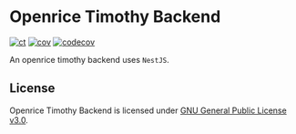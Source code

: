 # Openrice Timothy Backend
[![ct](https://github.com/ttiimmothy/openrice-timothy-backend/actions/workflows/ci.yml/badge.svg)](https://github.com/ttiimmothy/openrice-timothy-backend/actions/workflows/ci.yml)
[![cov](https://github.com/ttiimmothy/openrice-timothy-backend/actions/workflows/cov.yml/badge.svg)](https://github.com/ttiimmothy/openrice-timothy-backend/actions/workflows/cov.yml)
[![codecov](https://codecov.io/gh/ttiimmothy/openrice-timothy-backend/branch/main/graph/badge.svg)](https://codecov.io/gh/ttiimmothy/openrice-timothy-backend)

An openrice timothy backend uses `NestJS`.

## License

Openrice Timothy Backend is licensed under [GNU General Public License v3.0](LICENSE).
